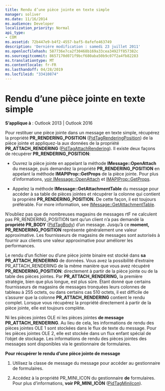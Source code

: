 ```yaml
---
title: Rendu d’une pièce jointe en texte simple
manager: soliver
ms.date: 11/16/2014
ms.audience: Developer
localization_priority: Normal
api_type:
- COM
ms.assetid: 72b447e9-b4f2-4557-baf5-0afefe463749
description: 'Derniére modification : samedi 23 juillet 2011'
ms.openlocfilehash: 587736e7ca2f30468b169a33cea34927f857382c
ms.sourcegitcommit: 8657170d071f9bcf680aba50b9c07f2a4fb82283
ms.translationtype: MT
ms.contentlocale: fr-FR
ms.lasthandoff: 04/28/2019
ms.locfileid: "33410874"
---
```

# <a name="rendering-an-attachment-in-plain-text"></a>Rendu d’une pièce jointe en texte simple

  
  
**S’applique à** : Outlook 2013 | Outlook 2016 
  
Pour restituer une pièce jointe dans un message en texte simple, récupérez la propriété **PR_RENDERING_POSITION** ([PidTagRenderingPosition](pidtagrenderingposition-canonical-property.md)) de la pièce jointe et appliquez-la aux données de la propriété **PR_ATTACH_RENDERING** ([PidTagAttachRendering](pidtagattachrendering-canonical-property.md)). Il existe deux façons de récupérer **PR_RENDERING_POSITION**:
  
- Ouvrez la pièce jointe en appelant la méthode **IMessage::OpenAttach** du message, puis demandez la propriété **PR_RENDERING_POSITION** en appelant la méthode **IMAPIProp::GetProps** de la pièce jointe. Pour plus d’informations, [voir IMessage::OpenAttach](imessage-openattach.md) et [IMAPIProp::GetProps](imapiprop-getprops.md).
    
- Appelez la méthode **IMessage::GetAttachmentTable** du message pour accéder à sa table de pièces jointes et récupérer la colonne qui contient la propriété **PR_RENDERING_POSITION.** De cette façon, il est toujours préférable. For more information, see [IMessage::GetAttachmentTable](imessage-getattachmenttable.md).
    
N’oubliez pas que de nombreuses magasins  de messages rtF ne calculent pas PR_RENDERING_POSITION tant qu’un client n’a pas demandé la **propriété PR_BODY** ([PidTagBody](pidtagbody-canonical-property.md)) d’un message. Jusqu’à ce **moment, PR_RENDERING_POSITION** représente généralement une valeur approximative. Les fournisseurs de magasins de messages sont autorisés à fournir aux clients une valeur approximative pour améliorer les performances. 
  
Le rendu d’un fichier ou d’une pièce jointe binaire est stocké dans **sa PR_ATTACH_RENDERING** de données. Vous avez la possibilité d’extraire PR_ATTACH_RENDERING de la même manière que vous avez récupéré **PR_RENDERING_POSITION**: directement à partir de la pièce jointe ou de la table des pièces jointes.  Par **PR_ATTACH_RENDERING,** la première stratégie, bien que plus longue, est plus sûre. Étant donné que certains fournisseurs de magasins de messages tronquées leurs colonnes de tableau à 255 octets, ou dans certains cas 510 octets, il est difficile de s’assurer que la colonne **PR_ATTACH_RENDERING** contient le rendu complet. Lorsque vous récupérez la propriété directement à partir de la pièce jointe, elle est toujours complète. 
  
Ni les pièces jointes OLE ni les pièces jointes **de message PR_ATTACH_RENDERING**. Au lieu de cela, les informations de rendu des pièces jointes OLE 1 sont stockées dans le flux de texte du message. Pour les pièces jointes OLE 2, elle est stockée dans un flux enfant spécial de l’objet de stockage. Les informations de rendu des pièces jointes des messages sont disponibles via le gestionnaire de formulaires. 
  
 **Pour récupérer le rendu d’une pièce jointe de message**
  
1. Utilisez la classe de message du message pour accéder au gestionnaire de formulaires.
    
2. Accédez à la propriété PR_MINI_ICON du gestionnaire **de** formulaires. Pour plus d’informations, **voir PR_MINI_ICON** ([PidTagMiniIcon](pidtagminiicon-canonical-property.md)).
    

